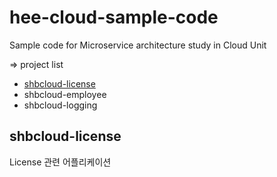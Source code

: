 # hee-cloud-sample-code

Sample code for Microservice architecture study in Cloud Unit

⇒  project list
- [shbcloud-license](#shbcloud-license)
- shbcloud-employee
- shbcloud-logging


## shbcloud-license
License 관련 어플리케이션
